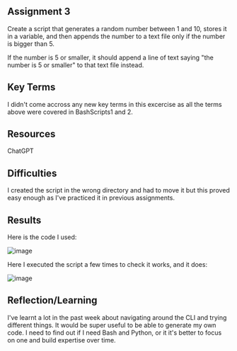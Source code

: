 ##  Assignment 3
Create a script that generates a random number between 1 and 10, stores it in a variable, and then appends the number to a text file only if the number is bigger than 5. 

If the number is 5 or smaller, it should append a line of text saying "the number is 5 or smaller" to that text file instead.

## Key Terms

I didn't come accross any new key terms in this excercise as all the terms above were covered in BashScripts1 and 2.

##  Resources
ChatGPT


##  Difficulties
I created the script in the wrong directory and had to move it but this proved easy enough as I've practiced it in previous assignments.

##  Results

Here is the code I used:

![image](https://github.com/techgrounds/cloud-assignments-E28MS/assets/151161141/90d4e282-ff4a-4dc9-9670-0a49277e5e97)


Here I executed the script a few times to check it works, and it does:

![image](https://github.com/techgrounds/cloud-assignments-E28MS/assets/151161141/dcd5ed0e-8f43-4e5f-a35f-ba1ecbec8b00)


##  Reflection/Learning
I've learnt a lot in the past week about navigating around the CLI and trying different things.  It would be super useful to be able to generate my own code.  I need to find out if I need Bash and Python, or it it's better to focus on one and build expertise over time. 

